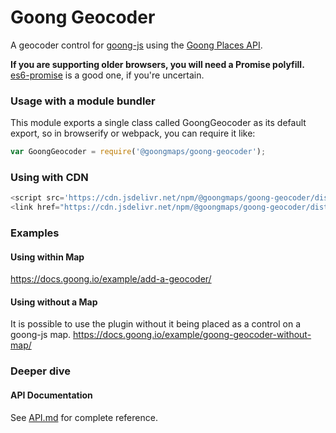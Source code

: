 # Goong Geocoder

A geocoder control for [goong-js](https://docs.goong.io/javascript) using the [Goong Places API](https://docs.goong.io/rest/place/).

**If you are supporting older browsers, you will need a Promise polyfill.**
[es6-promise](https://github.com/stefanpenner/es6-promise) is a good one, if you're uncertain.

### Usage with a module bundler

This module exports a single class called GoongGeocoder as its default export,
so in browserify or webpack, you can require it like:

```js
var GoongGeocoder = require('@goongmaps/goong-geocoder');
```
### Using with CDN
```js
<script src='https://cdn.jsdelivr.net/npm/@goongmaps/goong-geocoder/dist/goong-geocoder.min.js'></script>
<link href="https://cdn.jsdelivr.net/npm/@goongmaps/goong-geocoder/dist/goong-geocoder.css" rel="stylesheet" type="text/css"/>
```
### Examples
#### Using within Map
https://docs.goong.io/example/add-a-geocoder/
#### Using without a Map
It is possible to use the plugin without it being placed as a control on a goong-js map. 
https://docs.goong.io/example/goong-geocoder-without-map/
### Deeper dive

#### API Documentation

See [API.md](https://github.com/goong-io/goong-geocoder-js/blob/master/API.md) for complete reference.

